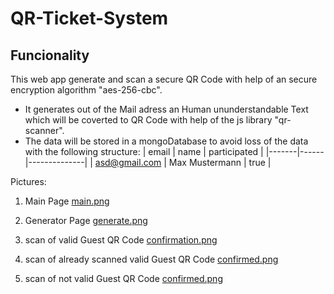 # QR-Ticket-System

## Funcionality
This web app generate and scan a secure QR Code with help of an secure encryption algorithm "aes-256-cbc".
- It generates out of the Mail adress an Human ununderstandable Text which will be coverted to QR Code with help of the js library "qr-scanner".
- The data will be stored in a mongoDatabase to avoid loss of the data with the following structure:
| email | name | participated |
|-------|------|--------------|
| asd@gmail.com | Max Mustermann | true |

Pictures:
1. Main Page
[main.png](/examples/main.png)

2. Generator Page
[generate.png](/examples/generate.png)

3. scan of valid Guest QR Code
[confirmation.png](/examples/confirmation.png)

4. scan of already scanned valid Guest QR Code
[confirmed.png](/example/confirmed.png)

5. scan of not valid Guest QR Code
[confirmed.png](/example/not-valid.png)

